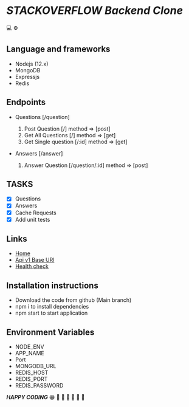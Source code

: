 #  ***STACKOVERFLOW Backend Clone*** 
:computer: :gear:
## Language and frameworks
- Nodejs (12.x)
- MongoDB
- Expressjs
- Redis
## Endpoints
- Questions [/question]
  1. Post Question [/]  method => [post]
  2. Get All Questions [/] method => [get]
  3. Get Single question [/:id] method => [get]
    
- Answers [/answer]
  1. Answer Question [/question/:id] method => [post]

## TASKS
- [x] Questions
- [x] Answers
- [x] Cache Requests
- [x] Add unit tests

## Links
- [Home](https://stoclone.herokuapp.com)
- [Api v1 Base URl](https://stoclone.herokuapp.com/api/v1)
- [Health check](https://stoclone.herokuapp.com/healthcheck)

## Installation instructions
- Download the code from github (Main branch)
- npm i to install dependencies
- npm start to  start application

## Environment Variables
- NODE_ENV
- APP_NAME
- Port
- MONGODB_URL
- REDIS_HOST
- REDIS_PORT
- REDIS_PASSWORD

***HAPPY CODING***
:grin:
:rocket: :rocket: :rocket: :rocket: :rocket: :rocket:
